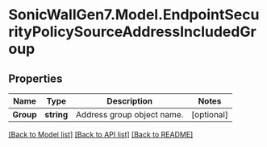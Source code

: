 # SonicWallGen7.Model.EndpointSecurityPolicySourceAddressIncludedGroup

## Properties

Name | Type | Description | Notes
------------ | ------------- | ------------- | -------------
**Group** | **string** | Address group object name. | [optional] 

[[Back to Model list]](../README.md#documentation-for-models) [[Back to API list]](../README.md#documentation-for-api-endpoints) [[Back to README]](../README.md)

